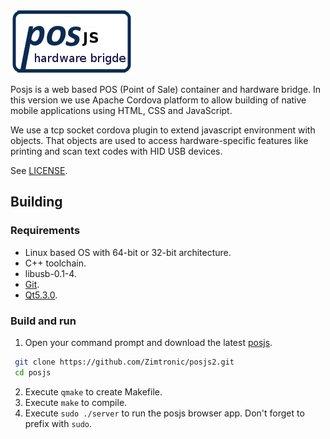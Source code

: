 ![Posjs](docs/images/posjs_logo.png)

Posjs is a web based POS (Point of Sale) container and hardware bridge. 
In this version we use Apache Cordova platform to allow building of native 
mobile applications using HTML, CSS and JavaScript. 

We use a tcp socket cordova plugin to extend javascript environment with objects. 
That objects are used to access hardware-specific features like printing and 
scan text codes with HID USB devices.

See [LICENSE](LICENSE).

## Building

### Requirements

* Linux based OS with 64-bit or 32-bit architecture. 
* C++ toolchain.
* libusb-0.1-4.
* [Git](http://git-scm.com/).
* [Qt5.3.0](http://qt-project.org/downloads).

### Build and run

1. Open your command prompt and download the latest [posjs](https://github.com/Zimtronic/posjs2).

 ```sh
  git clone https://github.com/Zimtronic/posjs2.git
  cd posjs
  ```
  
2. Execute `qmake` to create Makefile. 
3. Execute `make` to compile.
4. Execute `sudo ./server` to run the posjs browser app. Don't forget to prefix with `sudo`. 
